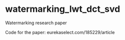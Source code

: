 # watermarking_lwt_dct_svd
Watermarking research paper

Code for the paper: eurekaselect.com/185229/article
